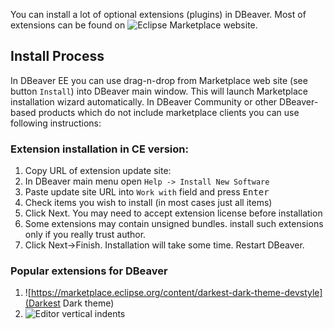 You can install a lot of optional extensions (plugins) in DBeaver.
Most of extensions can be found on ![Eclipse Marketplace](https://marketplace.eclipse.org/) website.

## Install Process

In DBeaver EE you can use drag-n-drop from Marketplace web site (see button `Install`) into DBeaver main window. This will launch Marketplace installation wizard automatically.
In DBeaver Community or other DBeaver-based products which do not include marketplace clients you can use following instructions:

### Extension installation in CE version:

1. Copy URL of extension update site:
1. In DBeaver main menu open `Help -> Install New Software`
1. Paste update site URL into `Work with` field and press <kbd>Enter</kbd>
1. Check items you wish to install (in most cases just all items)
1. Click Next. You may need to accept extension license before installation
1. Some extensions may contain unsigned bundles. install such extensions only if you really trust author.
1. Click Next->Finish. Installation will take some time. Restart DBeaver.

### Popular extensions for DBeaver

1. ![https://marketplace.eclipse.org/content/darkest-dark-theme-devstyle](Darkest Dark theme)
1. ![Editor vertical indents](https://marketplace.eclipse.org/content/indent-guide)
